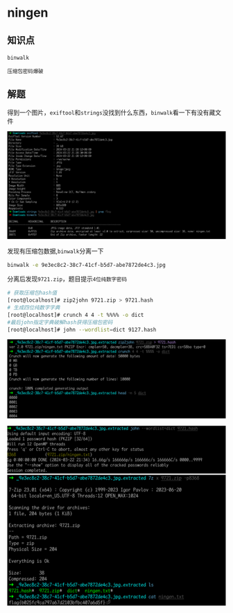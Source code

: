 # ningen

## 知识点

`binwalk`

`压缩包密码爆破`

## 解题

得到一个图片，`exiftool`和`strings`没找到什么东西，`binwalk`看一下有没有藏文件

![](./img/ningen-1.png)

发现有压缩包数据,`binwalk`分离一下

```bash
binwalk -e 9e3ec8c2-38c7-41cf-b5d7-abe7872de4c3.jpg
```

分离后发现`9721.zip`，题目提示`4位纯数字密码`

```bash
# 获取压缩包hash值
[root@localhost]# zip2john 9721.zip > 9721.hash
# 生成四位纯数字字典
[root@localhost]# crunch 4 4 -t %%%% -o dict
#最后john指定字典破解hash获得压缩包密码
[root@localhost]# john --wordlist=dict 9127.hash
```

![](./img/ningen-2.png)

![](./img/ningen-3.png)![](./img/ningen-4.png)